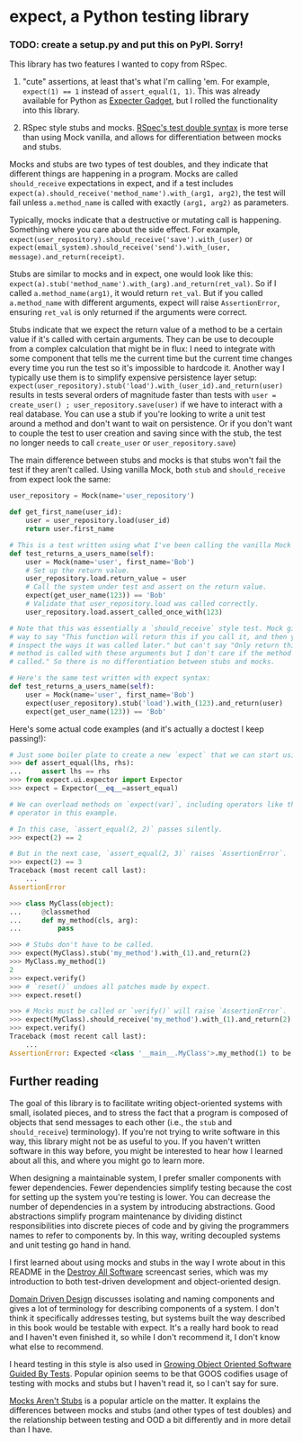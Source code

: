 # expect, a Python testing library

### TODO: create a setup.py and put this on PyPI. Sorry!

This library has two features I wanted to copy from RSpec.

1) "cute" assertions, at least that's what I'm calling 'em. For example,
`expect(1) == 1` instead of `assert_equal(1, 1)`. This
was already available for Python as [Expecter Gadget][3], but I rolled the
functionality into this library.

2) RSpec style stubs and mocks. [RSpec's test double syntax][2] is more terse
than using Mock vanilla, and allows for differentiation between mocks and stubs.

Mocks and stubs are two types of test doubles, and they indicate that different
things are happening in a program. Mocks are called `should_receive`
expectations in expect, and if a test includes
`expect(a).should_receive('method_name').with_(arg1, arg2)`, the test will fail
unless `a.method_name` is called with exactly `(arg1, arg2)` as parameters.

Typically, mocks indicate that a destructive or mutating call is happening.
Something where you care about the side effect. For example,
`expect(user_repository).should_receive('save').with_(user)` or
`expect(email_system).should_receive('send').with_(user, message).and_return(receipt)`.

Stubs are similar to mocks and in expect, one would look like this:
`expect(a).stub('method_name').with_(arg).and_return(ret_val)`. So if I called
`a.method_name(arg1)`, it would return `ret_val`. But if you called
`a.method_name` with different arguments, expect will raise `AssertionError`,
ensuring `ret_val` is only returned if the arguments were correct.

Stubs indicate that we expect the return value of a method to be a certain
value if it's called with certain arguments. They can be use to decouple from
a complex calculation that might be in flux: I need to integrate with some
component that tells me the current time but the current time changes every
time you run the test so it's impossible to hardcode it. Another way I typically
use them is to simplify expensive persistence layer setup:
`expect(user_repository).stub('load').with_(user_id).and_return(user)` results
in tests several orders of magnitude faster than tests with
`user = create_user() ; user_repository.save(user)` if we have to interact with
a real database. You can use a stub if you're looking to write a unit test
around a method and don't want to wait on persistence. Or if you don't want to
couple the test to user creation and saving since with the stub, the test no
longer needs to call `create_user` or `user_repository.save`)

The main difference between stubs and mocks is that stubs won't fail the test
if they aren't called. Using vanilla Mock, both `stub` and `should_receive` from
expect look the same:

```python
user_repository = Mock(name='user_repository')

def get_first_name(user_id):
    user = user_repository.load(user_id)
    return user.first_name

# This is a test written using what I've been calling the vanilla Mock style:
def test_returns_a_users_name(self):
    user = Mock(name='user', first_name='Bob')
    # Set up the return value.
    user_repository.load.return_value = user
    # Call the system under test and assert on the return value.
    expect(get_user_name(123)) == 'Bob'
    # Validate that user_repository.load was called correctly.
    user_repository.load.assert_called_once_with(123)

# Note that this was essentially a `should_receive` style test. Mock gives you a
# way to say "This function will return this if you call it, and then you can
# inspect the ways it was called later." but can't say "Only return this if this
# method is called with these arguments but I don't care if the method was ever
# called." So there is no differentiation between stubs and mocks.

# Here's the same test written with expect syntax:
def test_returns_a_users_name(self):
    user = Mock(name='user', first_name='Bob')
    expect(user_repository).stub('load').with_(123).and_return(user)
    expect(get_user_name(123)) == 'Bob'
```

Here's some actual code examples (and it's actually a doctest I keep passing!):

```python
# Just some boiler plate to create a new `expect` that we can start using.
>>> def assert_equal(lhs, rhs):
...     assert lhs == rhs
>>> from expect.ui.expector import Expector
>>> expect = Expector(__eq__=assert_equal)

# We can overload methods on `expect(var)`, including operators like the equals
# operator in this example.

# In this case, `assert_equal(2, 2)` passes silently.
>>> expect(2) == 2

# But in the next case, `assert_equal(2, 3)` raises `AssertionError`.
>>> expect(2) == 3
Traceback (most recent call last):
    ...
AssertionError

>>> class MyClass(object):
...     @classmethod
...     def my_method(cls, arg):
...         pass

>>> # Stubs don't have to be called.
>>> expect(MyClass).stub('my_method').with_(1).and_return(2)
>>> MyClass.my_method(1)
2
>>> expect.verify()
>>> # `reset()` undoes all patches made by expect.
>>> expect.reset()

>>> # Mocks must be called or `verify()` will raise `AssertionError`.
>>> expect(MyClass).should_receive('my_method').with_(1).and_return(2)
>>> expect.verify()
Traceback (most recent call last):
    ...
AssertionError: Expected <class '__main__.MyClass'>.my_method(1) to be called but it wasn't.

```

## Further reading

The goal of this library is to facilitate writing object-oriented systems with
small, isolated pieces, and to stress the fact that a program is composed of
objects that send messages to each other (i.e., the `stub` and `should_receive`)
terminology). If you're not trying to write software in this way, this library
might not be as useful to you. If you haven't written software in this way
before, you might be interested to hear how I learned about all this, and where
you might go to learn more.

When designing a maintainable system, I prefer smaller components with fewer
dependencies. Fewer dependencies simplify testing because the cost for setting
up the system you're testing is lower. You can decrease the number of
dependencies in a system by introducing abstractions. Good abstractions simplify
program maintenance by dividing distinct responsibilities into discrete pieces
of code and by giving the programmers names to refer to components by. In this
way, writing decoupled systems and unit testing go hand in hand.

I first learned about using mocks and stubs in the way I wrote about in this
README in the [Destroy All Software][4] screencast series, which was my
introduction to both test-driven development and object-oriented design.

[Domain Driven Design][5] discusses isolating and naming components and gives
a lot of terminology for describing components of a system. I don't think it
specifically addresses testing, but systems built the way described in this book
would be testable with expect. It's a really hard book to read and I haven't
even finished it, so while I don't recommend it, I don't know what else to
recommend.

I heard testing in this style is also used in [Growing Object Oriented Software
Guided By Tests][6]. Popular opinion seems to be that GOOS codifies usage of
testing with mocks and stubs but I haven't read it, so I can't say for sure.

[Mocks Aren't Stubs][7] is a popular article on the matter. It explains the
differences between mocks and stubs (and other types of test doubles) and the
relationship between testing and OOD a bit differently and in more detail than I
have.

[1]: http://www.voidspace.org.uk/python/mock/
[2]: https://github.com/rspec/rspec-mocks
[3]: https://github.com/garybernhardt/expecter
[4]: http://www.destroyallsoftware.com/screencasts
[5]: http://www.amazon.com/Domain-Driven-Design-Tackling-Complexity-Software/dp/0321125215
[6]: http://www.growing-object-oriented-software.com/
[7]: http://martinfowler.com/articles/mocksArentStubs.html
